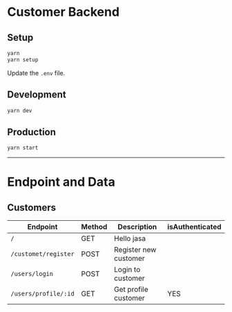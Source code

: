 # Customer Backend

## Setup

```sh
yarn
yarn setup
```

Update the `.env` file.

## Development

```sh
yarn dev
```

## Production

```sh
yarn start
```

---

# Endpoint and Data

## Customers

| Endpoint             | Method | Description           | isAuthenticated |
| -------------------- | ------ | --------------------- | --------------- |
| `/`                  | GET    | Hello jasa            |                 |
| `/customet/register` | POST   | Register new customer |                 |
| `/users/login`       | POST   | Login to customer     |                 |
| `/users/profile/:id` | GET    | Get profile customer  | YES             |
